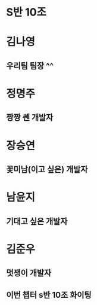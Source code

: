 # S반 10조

# 김나영
## 우리팀 팀장 ^^
# 정명주
## 짱짱 쏀 개발자
# 장승연
## 꽃미남(이고 싶은) 개발자
# 남윤지
## 기대고 싶은 개발자
# 김준우
## 멋쟁이 개발자

## 이번 챕터 s반 10조 화이팅

